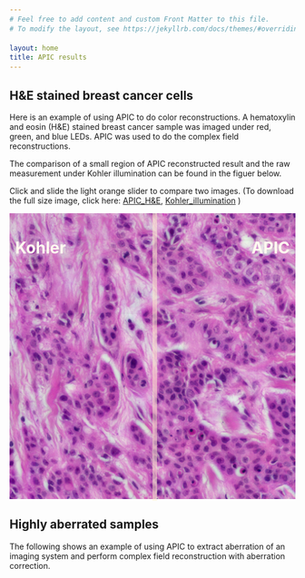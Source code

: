 ```yaml
---
# Feel free to add content and custom Front Matter to this file.
# To modify the layout, see https://jekyllrb.com/docs/themes/#overriding-theme-defaults

layout: home
title: APIC results
---
```


## H&E stained breast cancer cells 

Here is an example of using APIC to do color reconstructions. A hematoxylin and eosin (H&E) stained breast cancer sample was imaged under red, green, and blue LEDs. APIC was used to do the complex field reconstructions. 

The comparison of a small region of APIC reconstructed result and the raw measurement under Kohler illumination can be found in the figuer below.


Click and slide the light orange slider to compare two images. (To download the full size image, click here:
<a href="img/APIC_amp_256wb.jpeg">APIC_H&E</a>, 
<a href="img/Kohler_amp_wb.jpeg">Kohler_illumination</a> )

<style>
  
    .container {
        position: relative;
    }
    .resizer {
        background: #fff2d183;
        cursor: ew-resize;
        height: 100%;
        left: 50%;
        position: absolute;
        top: 0;
        width: 8px;
        @media (max-width: 600px){
            width: 16px;
        }
    }
    .modified-image {
        background-position: top left;
        background-repeat: no-repeat;
        background-size: auto 100%;
        height: 100%;
        left: 0;
        position: absolute;
        top: 0;
        width: 50%;
    }
    .container before {
      position: absolute;
      left: 10px;
      top: 5px;
    }
    .container after {
      position: absolute;
      right: 10px;
      top: 5px;
    }
          
</style>
  
  
<div class="container">
      <div class="modified-image" style="background-image: url('img/Kohler_amp_wb_crop.jpeg')"></div>
      <div class="resizer" id="dragMe"></div>
      <img src="img/APIC_amp_256wb_crop.jpeg">
      <before><h1 style="color:floralwhite;">Kohler</h1></before>
      <after><h1 style="color:floralwhite;">APIC</h1></after>
</div>
<script>
      document.addEventListener('DOMContentLoaded', function () {
        // Query the element
        const resizer = document.getElementById('dragMe');
        const leftSide = resizer.previousElementSibling;
        const rightSide = resizer.nextElementSibling;
  
        // The current position of mouse
        let x = 0;
        let y = 0;
        let leftWidth = 0;
  
        // Handle the mousedown event
        // that's triggered when user drags the resizer
        const mouseDownHandler = function (e) {
            // Get the current mouse position
            x = e.clientX;
            y = e.clientY;
            leftWidth = leftSide.getBoundingClientRect().width;
  
            // Attach the listeners to `document`
            document.addEventListener('mousemove', mouseMoveHandler);
            document.addEventListener('mouseup', mouseUpHandler);
        };

        const touchStartHandler = function (e) {
            // Get the current touch position
            x = e.touches[0].clientX;
            y = e.touches[0].clientY;
            leftWidth = leftSide.getBoundingClientRect().width;
  
            // Attach the listeners to `document`
            document.addEventListener('touchmove', touchMoveHandler);
            document.addEventListener('touchend', touchEndHandler);
        };
  
        const mouseMoveHandler = function (e) {
            // How far the mouse has been moved
            const dx = e.clientX - x;
            const dy = e.clientY - y;
  
            let newLeftWidth = ((leftWidth + dx) * 100) / resizer.parentNode.getBoundingClientRect().width;
            newLeftWidth = Math.max(newLeftWidth, 0);
            newLeftWidth = Math.min(newLeftWidth, 100);
  
            leftSide.style.width = `${newLeftWidth}%`;
            resizer.style.left = `${newLeftWidth}%`;
  
            resizer.style.cursor = 'col-resize';
            resizer.parentNode.style.cursor = 'col-resize';
  
            leftSide.style.userSelect = 'none';
            leftSide.style.pointerEvents = 'none';
  
            rightSide.style.userSelect = 'none';
            rightSide.style.pointerEvents = 'none';
        };

        const touchMoveHandler = function (e) {
            // How far the mouse has been moved
            const dx = e.changedTouches[0].clientX - x;
            const dy = e.changedTouches[0].clientY - y;
  
            let newLeftWidth = ((leftWidth + dx) * 100) / resizer.parentNode.getBoundingClientRect().width;
            newLeftWidth = Math.max(newLeftWidth, 0);
            newLeftWidth = Math.min(newLeftWidth, 100);
  
            leftSide.style.width = `${newLeftWidth}%`;
            resizer.style.left = `${newLeftWidth}%`;
  
            resizer.style.cursor = 'col-resize';
            resizer.parentNode.style.cursor = 'col-resize';
  
            leftSide.style.userSelect = 'none';
            leftSide.style.pointerEvents = 'none';
  
            rightSide.style.userSelect = 'none';
            rightSide.style.pointerEvents = 'none';
        };
  
        const mouseUpHandler = function () {
            resizer.style.removeProperty('cursor');
            resizer.parentNode.style.removeProperty('cursor');
  
            leftSide.style.removeProperty('user-select');
            leftSide.style.removeProperty('pointer-events');
  
            rightSide.style.removeProperty('user-select');
            rightSide.style.removeProperty('pointer-events');
  
            // Remove the handlers of `mousemove` and `mouseup`
            document.removeEventListener('mousemove', mouseMoveHandler);
            document.removeEventListener('mouseup', mouseUpHandler);
        };

        const touchEndHandler = function () {
            resizer.style.removeProperty('cursor');
            resizer.parentNode.style.removeProperty('cursor');
  
            leftSide.style.removeProperty('user-select');
            leftSide.style.removeProperty('pointer-events');
  
            rightSide.style.removeProperty('user-select');
            rightSide.style.removeProperty('pointer-events');
  
            // Remove the handlers of `touchmove` and `touchend`
            document.removeEventListener('touchmove', touchMoveHandler);
            document.removeEventListener('touchend', touchEndHandler);
        };
  
        // Attach the handler
        resizer.addEventListener('mousedown', mouseDownHandler);
        resizer.addEventListener('touchstart', touchStartHandler);
    });
</script>

## Highly aberrated samples
The following shows an example of using APIC to extract aberration of an imaging system and perform complex field reconstruction with aberration correction.